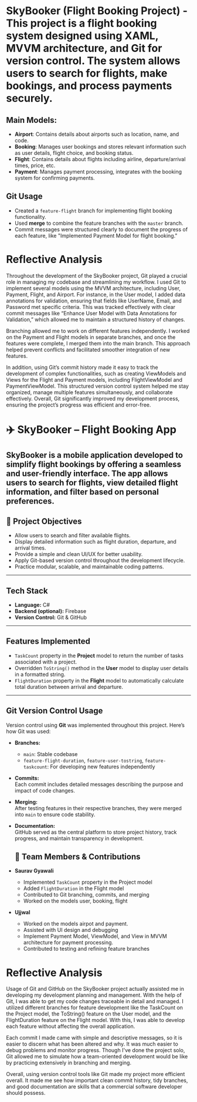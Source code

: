 # SkyBooker (Flight Booking Project) - This project is a flight booking system designed using XAML, MVVM architecture, and Git for version control. The system allows users to search for flights, make bookings, and process payments securely.
## Main Models:
- **Airport**: Contains details about airports such as location, name, and code.
- **Booking**: Manages user bookings and stores relevant information such as user details, flight choice, and booking status.
- **Flight**: Contains details about flights including airline, departure/arrival times, price, etc.
- **Payment**: Manages payment processing, integrates with the booking system for confirming payments.
## Git Usage
- Created a `feature-flight` branch for implementing flight booking functionality.
- Used **merge** to combine the feature branches with the `master` branch.
- Commit messages were structured clearly to document the progress of each feature, like "Implemented Payment Model for flight booking."
# Reflective Analysis

Throughout the development of the SkyBooker project, Git played a crucial role in managing my codebase and streamlining my workflow. I used Git to implement several models using the MVVM architecture, including User, Payment, Flight, and Airport. For instance, in the User model, I added data annotations for validation, ensuring that fields like UserName, Email, and Password met specific criteria. This was tracked effectively with clear commit messages like “Enhance User Model with Data Annotations for Validation,” which allowed me to maintain a structured history of changes.

Branching allowed me to work on different features independently. I worked on the Payment and Flight models in separate branches, and once the features were complete, I merged them into the main branch. This approach helped prevent conflicts and facilitated smoother integration of new features.

In addition, using Git’s commit history made it easy to track the development of complex functionalities, such as creating ViewModels and Views for the Flight and Payment models, including FlightViewModel and PaymentViewModel. This structured version control system helped me stay organized, manage multiple features simultaneously, and collaborate effectively. Overall, Git significantly improved my development process, ensuring the project’s progress was efficient and error-free.






# ✈️ SkyBooker – Flight Booking App

SkyBooker is a mobile application developed to simplify flight bookings by offering a seamless and user-friendly interface. The app allows users to search for flights, view detailed flight information, and filter based on personal preferences.
---

## 📌 Project Objectives

- Allow users to search and filter available flights.
- Display detailed information such as flight duration, departure, and arrival times.
- Provide a simple and clean UI/UX for better usability.
- Apply Git-based version control throughout the development lifecycle.
- Practice modular, scalable, and maintainable coding patterns.
---

##  Tech Stack

- **Language:** C#
- **Backend (optional):** Firebase
- **Version Control:** Git & GitHub

---

##  Features Implemented

- `TaskCount` property in the **Project** model to return the number of tasks associated with a project.
- Overridden `ToString()` method in the **User** model to display user details in a formatted string.
- `FlightDuration` property in the **Flight** model to automatically calculate total duration between arrival and departure.

---

## Git Version Control Usage

Version control using **Git** was implemented throughout this project. Here’s how Git was used:

- **Branches:**  
  - `main`: Stable codebase  
  - `feature-flight-duration`, `feature-user-tostring`, `feature-taskcount`: For developing new features independently

- **Commits:**  
  Each commit includes detailed messages describing the purpose and impact of code changes.

- **Merging:**  
  After testing features in their respective branches, they were merged into `main` to ensure code stability.

- **Documentation:**  
  GitHub served as the central platform to store project history, track progress, and maintain transparency in development.

  ## 👥 Team Members & Contributions

- **Saurav Gyawali**  
  - Implemented `TaskCount` property in the Project model  
  - Added `FlightDuration` in the Flight model  
  - Contributed to Git branching, commits, and merging  
  - Worked on the models user, booking, flight

- **Ujjwal**
  - Worked on the models airpot and payment. 
  - Assisted with UI design and debugging
  - Implement Payment Model, ViewModel, and View in MVVM architecture for payment processing.
  - Contributed to testing and refining feature branches  

# Reflective Analysis
Usage of Git and GitHub on the SkyBooker project actually assisted me in developing my development planning and management. With the help of Git, I was able to get my code changes traceable in detail and managed. I utilized different branches for feature development like the TaskCount on the Project model, the ToString() feature on the User model, and the FlightDuration feature on the Flight model. With this, I was able to develop each feature without affecting the overall application.

Each commit I made came with simple and descriptive messages, so it is easier to discern what has been altered and why. It was much easier to debug problems and monitor progress. Though I've done the project solo, Git allowed me to simulate how a team-oriented development would be like by practicing extensively in branching and merging.

Overall, using version control tools like Git made my project more efficient overall. It made me see how important clean commit history, tidy branches, and good documentation are skills that a commercial software developer should possess.


